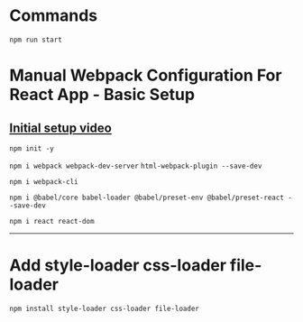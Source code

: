 # Commands

`npm run start`

# Manual Webpack Configuration For React App - Basic Setup

## [Initial setup video](https://www.youtube.com/watch?v=erE0E6P-F38) 

`npm init -y`

`npm i webpack webpack-dev-server` `html-webpack-plugin --save-dev`

`npm i webpack-cli`

`npm i @babel/core babel-loader @babel/preset-env @babel/preset-react --save-dev`

`npm i react react-dom`

---

# Add style-loader css-loader file-loader

`npm install style-loader css-loader file-loader`